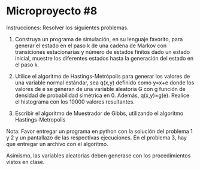 # Microproyecto #8

Instrucciones: Resolver los siguientes problemas.

1. Construya un programa de simulación, en su lenguaje favorito, para generar el estado en el paso k de una cadena de Markov  con transiciones estacionarias y número de estados finitos dado un estado inicial, muestre los diferentes estados hasta la generación del estado en el paso k.

2. Utilice el algoritmo de Hastings-Metrópolis para generar los valores de una variable normal estándar, sea q(x,y) definido como y=x+e donde los valores de e se generan de una variable aleatoria G con g función de densidad de probabilidad simétrica en 0. Además, q(x,y)=g(e).
Realice el histograma con los 10000 valores resultantes.

3. Escribir el algoritmo de Muestrador de Gibbs, utilizando el algoritmo Hastings-Metropolis

Nota: Favor entregar un programa en python con la solucíón del problema 1 y 2 y un pantallazo de las respectivas  ejecuciones. En el problema 3, hay que entregar un archivo con el algoritmo.

Asimismo,  las variables aleatorias deben generase con los procedimientos vistos en clase.

